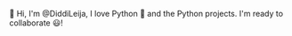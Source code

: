 👋 Hi, I'm @DiddiLeija, I love Python 🐍
and the Python projects. I'm ready to
collaborate 😃!

<!---
DiddiLeija/DiddiLeija is a ✨ special ✨ repository because its `README.md` (this file) appears on your GitHub profile.
You can click the Preview link to take a look at your changes.
--->
